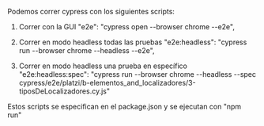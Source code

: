 Podemos correr cypress con los siguientes scripts:

1. Correr con la GUI
"e2e": "cypress open --browser chrome --e2e",
 
2. Correr en modo headless todas las pruebas
"e2e:headless": "cypress run --browser chrome --headless --e2e",

3. Correr en modo headless una prueba en específico
"e2e:headless:spec": "cypress run --browser chrome --headless --spec cypress/e2e/platzi/b-elementos_and_localizadores/3-tiposDeLocalizadores.cy.js"

Estos scripts se especifican en el package.json y se ejecutan con "npm run"